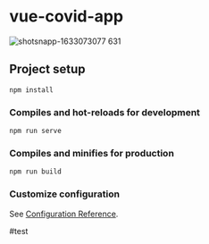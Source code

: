 # vue-covid-app
![shotsnapp-1633073077 631](https://user-images.githubusercontent.com/32628578/135581658-d5268f02-24af-4133-a13a-e333c94ed8ea.png)

## Project setup
```
npm install
```

### Compiles and hot-reloads for development
```
npm run serve
```

### Compiles and minifies for production
```
npm run build
```

### Customize configuration
See [Configuration Reference](https://cli.vuejs.org/config/).

#test